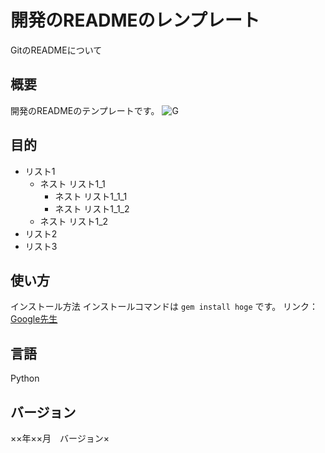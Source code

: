 # 開発のREADMEのレンプレート
GitのREADMEについて
## 概要
開発のREADMEのテンプレートです。
![G](img/dog.png)
## 目的
- リスト1
    - ネスト リスト1_1
        - ネスト リスト1_1_1
        - ネスト リスト1_1_2
    - ネスト リスト1_2
- リスト2
- リスト3
## 使い方
インストール方法
インストールコマンドは `gem install hoge` です。
リンク：[Google先生](https://www.google.co.jp/)
## 言語
Python
## バージョン
××年××月　バージョン×
